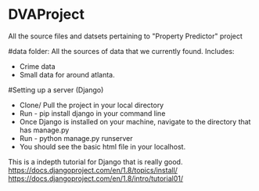 # DVAProject
All the source files and datsets pertaining to "Property Predictor" project

#data folder:
All the sources of data that we currently found. Includes:
- Crime data
- Small data for around atlanta.

#Setting up a server (Django)
- Clone/ Pull the project in your local directory
- Run - pip install django in your command line
- Once Django is installed on your machine, navigate to the directory that has manage.py
- Run - python manage.py runserver
- You should see the basic html file in your localhost. 

This is a indepth tutorial for Django that is really good. 
https://docs.djangoproject.com/en/1.8/topics/install/
https://docs.djangoproject.com/en/1.8/intro/tutorial01/

 



